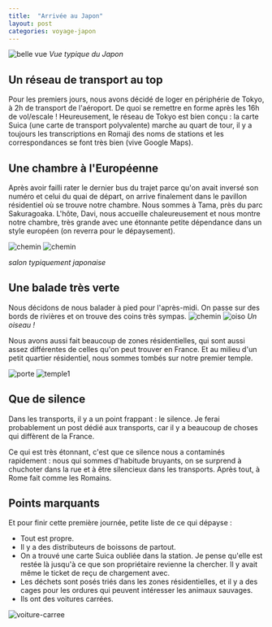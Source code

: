 ```yaml
---
title:  "Arrivée au Japon"
layout: post
categories: voyage-japon
---
```


![belle vue](/assets/images/voyage-japon/c-donc-ca-le-japon.jpg)
*Vue typique du Japon*

## Un réseau de transport au top

Pour les premiers jours, nous avons décidé de loger en périphérie de Tokyo, à 2h de transport de l'aéroport. De quoi se remettre en forme après les 16h de vol/escale ! Heureusement, le réseau de Tokyo est bien conçu : la carte Suica (une carte de transport polyvalente) marche au quart de tour, il y a toujours les transcriptions en Romaji des noms de stations et les correspondances se font très bien (vive Google Maps). 


## Une chambre à l'Européenne

Après avoir failli rater le dernier bus du trajet parce qu'on avait inversé son numéro et celui du quai de départ, on arrive finalement dans le pavillon résidentiel où se trouve notre chambre. Nous sommes à Tama, près du parc Sakuragoaka. L'hôte, Davi, nous accueille  chaleureusement et nous montre notre chambre, très grande avec une étonnante petite dépendance dans un style européen (on reverra pour le dépaysement). 

![chemin](/assets/images/voyage-japon/salon-1.jpg)
![chemin](/assets/images/voyage-japon/salon-2.jpg)

*salon typiquement japonaise*

## Une balade très verte

Nous décidons de nous balader à pied pour l'après-midi. On passe sur des bords de rivières et on trouve des coins très sympas. 
![chemin](/assets/images/voyage-japon/joli-chemin.jpg)
![oiso](/assets/images/voyage-japon/oiso.jpg)
*Un oiseau !*

Nous avons aussi fait beaucoup de zones résidentielles, qui sont aussi assez différentes de celles qu'on peut trouver en France. Et au milieu d'un petit quartier résidentiel, nous sommes tombés sur notre premier temple. 


![porte](/assets/images/voyage-japon/porte.jpg)
![temple1](/assets/images/voyage-japon/temple-1.jpg)

## Que de silence

Dans les transports, il y a un point frappant : le silence. Je ferai probablement un post dédié aux transports, car il y a beaucoup de choses qui diffèrent de la France.

Ce qui est très étonnant, c'est que ce silence nous a contaminés rapidement : nous qui sommes d'habitude bruyants, on se surprend à chuchoter dans la rue et à être silencieux dans les transports. Après tout, à Rome fait comme les Romains.

## Points marquants

Et pour finir cette première journée, petite liste de ce qui dépayse :
- Tout est propre.
- Il y a des distributeurs de boissons de partout.
- On a trouvé une carte Suica oubliée dans la station. Je pense qu'elle est restée là jusqu'à ce que son propriétaire revienne la chercher. Il y avait même le ticket de reçu de chargement avec.
- Les déchets sont posés triés dans les zones résidentielles, et il y a des cages pour les ordures qui peuvent intéresser les animaux sauvages.
- Ils ont des voitures carrées.

![voiture-carree](/assets/images/voyage-japon/voiture-carree.jpg)




